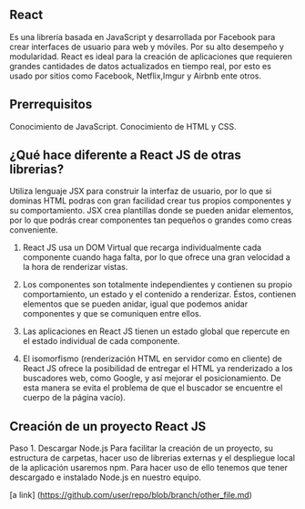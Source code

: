 ## React 
Es una librería basada en JavaScript y desarrollada por Facebook para crear interfaces de usuario para web y móviles. Por su alto desempeño y modularidad. React es ideal para la creación de aplicaciones que requieren grandes cantidades de datos actualizados en tiempo real, por esto es usado por sitios como Facebook, Netflix,Imgur y Airbnb ente otros.

## Prerrequisitos
Conocimiento de JavaScript.
Conocimiento de HTML y CSS.

## ¿Qué hace diferente a React JS de otras librerias?
Utiliza lenguaje JSX para construir la interfaz de usuario, por lo que si dominas HTML podras con gran facilidad crear tus propios componentes y su comportamiento. JSX crea plantillas donde se pueden anidar elementos, por lo que podrás crear componentes tan pequeños o grandes como creas conveniente.

1. React JS usa un DOM Virtual que recarga individualmente cada componente cuando haga falta, por lo que ofrece una gran velocidad a la hora de renderizar vistas.

2. Los componentes son totalmente independientes y contienen su propio comportamiento, un estado y el contenido a renderizar. Éstos,  contienen elementos que se pueden anidar, igual que podemos anidar componentes y que se comuniquen entre ellos.

3. Las aplicaciones en React JS tienen un estado global que repercute en el estado individual de cada componente.

4. El isomorfismo (renderización HTML en servidor como en cliente)  de React JS ofrece la posibilidad de entregar el HTML ya renderizado a los buscadores web, como Google, y así mejorar el posicionamiento. De esta manera se evita el problema de que el buscador se encuentre el cuerpo de la página vacío).

## Creación de un proyecto React JS

Paso 1. Descargar Node.js
Para facilitar la creación de un proyecto, su estructura de carpetas, hacer uso de librerias externas y el despliegue local de la aplicación usaremos npm. Para hacer uso de ello tenemos que tener descargado e instalado Node.js en nuestro equipo.

[a link] (https://github.com/user/repo/blob/branch/other_file.md)
